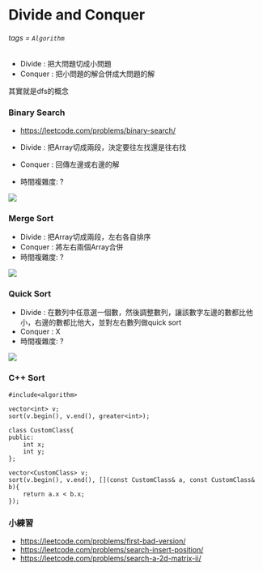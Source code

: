# Divide and Conquer
###### tags = `Algorithm`

* Divide : 把大問題切成小問題
* Conquer : 把小問題的解合併成大問題的解

其實就是dfs的概念


### Binary Search

* https://leetcode.com/problems/binary-search/

* Divide : 把Array切成兩段，決定要往左找還是往右找
* Conquer : 回傳左邊或右邊的解
* 時間複雜度: ?

![](https://i.imgur.com/W8tlCUz.png)


### Merge Sort

* Divide : 把Array切成兩段，左右各自排序
* Conquer : 將左右兩個Array合併
* 時間複雜度: ?

![](https://i.imgur.com/7bZs2tn.png)

### Quick Sort

* Divide : 在數列中任意選一個數，然後調整數列，讓該數字左邊的數都比他小，右邊的數都比他大，並對左右數列做quick sort
* Conquer : X
* 時間複雜度: ?

![](https://i.imgur.com/Ay9aoQc.png)


### C++ Sort

```cpp=1
#include<algorithm>

vector<int> v;
sort(v.begin(), v.end(), greater<int>);
```

```cpp=1
class CustomClass{
public:
    int x;
    int y;
};

vector<CustomClass> v;
sort(v.begin(), v.end(), [](const CustomClass& a, const CustomClass& b){
    return a.x < b.x;
});

```

### 小練習

* https://leetcode.com/problems/first-bad-version/
* https://leetcode.com/problems/search-insert-position/
* https://leetcode.com/problems/search-a-2d-matrix-ii/


